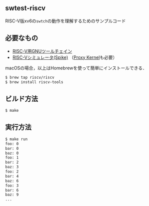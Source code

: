 swtest-riscv
------
RISC-V版xv6の`swtch`の動作を理解するためのサンプルコード

## 必要なもの

* [RISC-V用GNUツールチェイン](https://github.com/riscv/riscv-gnu-toolchain)
* [RISC-Vシミュレータ(Spike)](https://github.com/riscv/riscv-isa-sim) （[Proxy Kernel](https://github.com/riscv/riscv-pk)も必要）

macOSの場合，以上はHomebrewを使って簡単にインストールできる．

```sh
$ brew tap riscv/riscv
$ brew install riscv-tools
```

## ビルド方法

```sh
$ make
```

## 実行方法

```sh
$ make run
foo: 0
bar: 0
baz: 0
foo: 1
bar: 2
baz: 3
foo: 2
bar: 4
baz: 6
foo: 3
bar: 6
baz: 9
...
```



